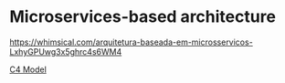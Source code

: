 # Microservices-based architecture

https://whimsical.com/arquitetura-baseada-em-microsservicos-LxhyGPUwg3x5ghrc4s6WM4

[C4 Model](./c4-model/README.md)
